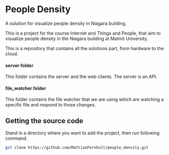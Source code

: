 # People Density
A solution for visualize people density in Niagara building.

This is a project for the course Internet and Things and People, that aim to visualize people density in the Niagara
building at Malmö University.

This is a repository that contains all the solutions part, from hardware to the cloud.

#### server folder
This folder contains the server and the web clients. The server is an API.

#### file_watcher folder
This folder contains the file watcher that we are using which are watching a specific file and respond to those changes.

## Getting the source code
Stand in a directory where you want to add the project, then run following command.
``` bash
git clone https://github.com/MattiasPernhult/people_density.git
```
